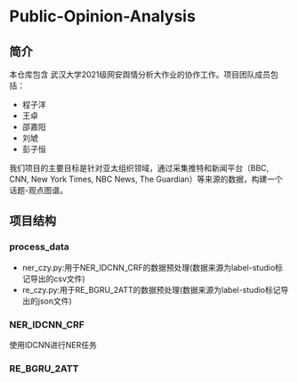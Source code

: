 # Public-Opinion-Analysis
## 简介

本仓库包含 武汉大学2021级网安舆情分析大作业的协作工作。项目团队成员包括：

- 程子洋
- 王卓
- 邵嘉阳
- 刘虓
- 彭子恒

我们项目的主要目标是针对亚太组织领域，通过采集推特和新闻平台（BBC, CNN, New York Times, NBC News, The Guardian）等来源的数据，构建一个话题-观点图谱。

## 项目结构

### process_data

- ner_czy.py:用于NER_IDCNN_CRF的数据预处理(数据来源为label-studio标记导出的csv文件)
- re_czy.py:用于RE_BGRU_2ATT的数据预处理(数据来源为label-studio标记导出的json文件)

### NER_IDCNN_CRF

使用IDCNN进行NER任务

### RE_BGRU_2ATT